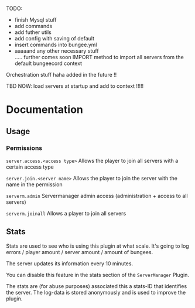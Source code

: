 TODO:
- finish Mysql stuff
- add commands
- add futher utils
- add config with saving of default
- insert commands into bungee.yml
- aaaaand any other necessary stuff \
..... further comes soon 
IMPORT method to import all servers from the default bungeecord context
  
Orchestration stuff haha added in the future !!

TBD NOW: load servers at startup and add to context !!!!!


# Documentation

## Usage

### Permissions

`server.access.<access type>` Allows the player to join all servers with a certain access type

`server.join.<server name>` Allows the player to join the server with the name in the permission

`serverm.admin` Servermanager admin access (administration + access to all servers)

`serverm.joinall` Allows a player to join all servers

## Stats

Stats are used to see who is using this plugin at what scale. It's going to log errors / player amount / server amount / amount of bungees.

The server updates its information every 10 minutes. 

You can disable this feature in the stats section of the `ServerManager` Plugin.

The stats are (for abuse purposes) associated this a stats-ID that identifies the server. The log-data is stored 
anonymously and is used to improve the plugin. 

